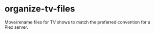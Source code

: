 # organize-tv-files
Move/rename files for TV shows to match the preferred convention for a Plex server.
